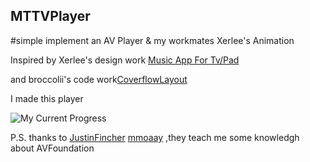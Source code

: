 ## MTTVPlayer
#simple implement an AV Player &amp; my workmates Xerlee's Animation

Inspired by Xerlee's design work [
Music App For Tv/Pad](https://dribbble.com/shots/2377536-Music-App-For-Tv-Pad) 

and broccolii's code work[CoverflowLayout](https://github.com/broccolii/CoverFlowLayout)

I made this player


![My Current Progress](https://github.com/MartinRGB/MTMusicPlayer/blob/master/1.gif?raw=true)

P.S. thanks to [
JustinFincher](https://github.com/JustinFincher) [mmoaay](https://github.com/mmoaay) ,they teach me some knowledgh about AVFoundation

